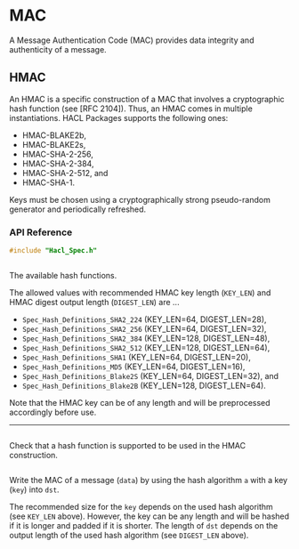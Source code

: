 # MAC

A Message Authentication Code (MAC) provides data integrity and authenticity of a message.

## HMAC

An HMAC is a specific construction of a MAC that involves a cryptographic hash function (see [RFC 2104]).
Thus, an HMAC comes in multiple instantiations.
HACL Packages supports the following ones:

* HMAC-BLAKE2b,
* HMAC-BLAKE2s,
* HMAC-SHA-2-256,
* HMAC-SHA-2-384,
* HMAC-SHA-2-512, and
* HMAC-SHA-1.

Keys must be chosen using a cryptographically strong pseudo-random generator and periodically refreshed.

### API Reference

```C
#include "Hacl_Spec.h"
```

```{doxygentypedef} Spec_Hash_Definitions_hash_alg
```

The available hash functions.

The allowed values with recommended HMAC key length (`KEY_LEN`) and HMAC digest output length (`DIGEST_LEN`) are ...

* `Spec_Hash_Definitions_SHA2_224` (KEY_LEN=64, DIGEST_LEN=28),
* `Spec_Hash_Definitions_SHA2_256` (KEY_LEN=64, DIGEST_LEN=32),
* `Spec_Hash_Definitions_SHA2_384` (KEY_LEN=128, DIGEST_LEN=48),
* `Spec_Hash_Definitions_SHA2_512` (KEY_LEN=128, DIGEST_LEN=64),
* `Spec_Hash_Definitions_SHA1` (KEY_LEN=64, DIGEST_LEN=20),
* `Spec_Hash_Definitions_MD5` (KEY_LEN=64, DIGEST_LEN=16),
* `Spec_Hash_Definitions_Blake2S` (KEY_LEN=64, DIGEST_LEN=32), and
* `Spec_Hash_Definitions_Blake2B` (KEY_LEN=128, DIGEST_LEN=64).

Note that the HMAC key can be of any length and will be preprocessed accordingly before use.

--------------------------------------------------------------------------------

```{doxygenfunction} EverCrypt_HMAC_is_supported_alg
```

Check that a hash function is supported to be used in the HMAC construction.

```{doxygenfunction} EverCrypt_HMAC_compute
```

Write the MAC of a message (`data`) by using the hash algorithm `a` with a key (`key`) into `dst`.
 
The recommended size for the `key` depends on the used hash algorithm (see `KEY_LEN` above).
However, the key can be any length and will be hashed if it is longer and padded if it is shorter.
The length of `dst` depends on the output length of the used hash algorithm (see `DIGEST_LEN` above).

